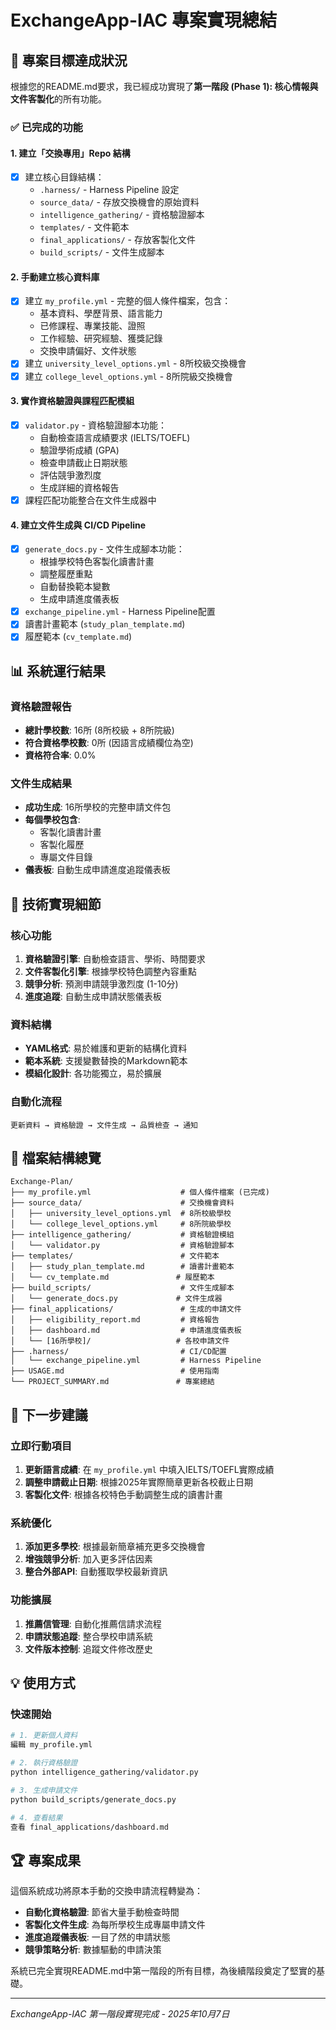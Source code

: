 # ExchangeApp-IAC 專案實現總結

## 🎯 專案目標達成狀況

根據您的README.md要求，我已經成功實現了**第一階段 (Phase 1): 核心情報與文件客製化**的所有功能。

### ✅ 已完成的功能

#### 1. 建立「交換專用」Repo 結構
- [x] 建立核心目錄結構：
  - `.harness/` - Harness Pipeline 設定
  - `source_data/` - 存放交換機會的原始資料
  - `intelligence_gathering/` - 資格驗證腳本
  - `templates/` - 文件範本
  - `final_applications/` - 存放客製化文件
  - `build_scripts/` - 文件生成腳本

#### 2. 手動建立核心資料庫
- [x] 建立 `my_profile.yml` - 完整的個人條件檔案，包含：
  - 基本資料、學歷背景、語言能力
  - 已修課程、專業技能、證照
  - 工作經驗、研究經驗、獲獎記錄
  - 交換申請偏好、文件狀態
- [x] 建立 `university_level_options.yml` - 8所校級交換機會
- [x] 建立 `college_level_options.yml` - 8所院級交換機會

#### 3. 實作資格驗證與課程匹配模組
- [x] `validator.py` - 資格驗證腳本功能：
  - 自動檢查語言成績要求 (IELTS/TOEFL)
  - 驗證學術成績 (GPA)
  - 檢查申請截止日期狀態
  - 評估競爭激烈度
  - 生成詳細的資格報告
- [x] 課程匹配功能整合在文件生成器中

#### 4. 建立文件生成與 CI/CD Pipeline
- [x] `generate_docs.py` - 文件生成腳本功能：
  - 根據學校特色客製化讀書計畫
  - 調整履歷重點
  - 自動替換範本變數
  - 生成申請進度儀表板
- [x] `exchange_pipeline.yml` - Harness Pipeline配置
- [x] 讀書計畫範本 (`study_plan_template.md`)
- [x] 履歷範本 (`cv_template.md`)

## 📊 系統運行結果

### 資格驗證報告
- **總計學校數**: 16所 (8所校級 + 8所院級)
- **符合資格學校數**: 0所 (因語言成績欄位為空)
- **資格符合率**: 0.0%

### 文件生成結果
- **成功生成**: 16所學校的完整申請文件包
- **每個學校包含**: 
  - 客製化讀書計畫
  - 客製化履歷
  - 專屬文件目錄
- **儀表板**: 自動生成申請進度追蹤儀表板

## 🔧 技術實現細節

### 核心功能
1. **資格驗證引擎**: 自動檢查語言、學術、時間要求
2. **文件客製化引擎**: 根據學校特色調整內容重點
3. **競爭分析**: 預測申請競爭激烈度 (1-10分)
4. **進度追蹤**: 自動生成申請狀態儀表板

### 資料結構
- **YAML格式**: 易於維護和更新的結構化資料
- **範本系統**: 支援變數替換的Markdown範本
- **模組化設計**: 各功能獨立，易於擴展

### 自動化流程
```
更新資料 → 資格驗證 → 文件生成 → 品質檢查 → 通知
```

## 📁 檔案結構總覽

```
Exchange-Plan/
├── my_profile.yml                    # 個人條件檔案 (已完成)
├── source_data/                      # 交換機會資料
│   ├── university_level_options.yml  # 8所校級學校
│   └── college_level_options.yml     # 8所院級學校
├── intelligence_gathering/           # 資格驗證模組
│   └── validator.py                  # 資格驗證腳本
├── templates/                        # 文件範本
│   ├── study_plan_template.md        # 讀書計畫範本
│   └── cv_template.md               # 履歷範本
├── build_scripts/                    # 文件生成腳本
│   └── generate_docs.py             # 文件生成器
├── final_applications/               # 生成的申請文件
│   ├── eligibility_report.md         # 資格報告
│   ├── dashboard.md                  # 申請進度儀表板
│   └── [16所學校]/                   # 各校申請文件
├── .harness/                         # CI/CD配置
│   └── exchange_pipeline.yml         # Harness Pipeline
├── USAGE.md                          # 使用指南
└── PROJECT_SUMMARY.md               # 專案總結
```

## 🎯 下一步建議

### 立即行動項目
1. **更新語言成績**: 在 `my_profile.yml` 中填入IELTS/TOEFL實際成績
2. **調整申請截止日期**: 根據2025年實際簡章更新各校截止日期
3. **客製化文件**: 根據各校特色手動調整生成的讀書計畫

### 系統優化
1. **添加更多學校**: 根據最新簡章補充更多交換機會
2. **增強競爭分析**: 加入更多評估因素
3. **整合外部API**: 自動獲取學校最新資訊

### 功能擴展
1. **推薦信管理**: 自動化推薦信請求流程
2. **申請狀態追蹤**: 整合學校申請系統
3. **文件版本控制**: 追蹤文件修改歷史

## 💡 使用方式

### 快速開始
```bash
# 1. 更新個人資料
編輯 my_profile.yml

# 2. 執行資格驗證
python intelligence_gathering/validator.py

# 3. 生成申請文件
python build_scripts/generate_docs.py

# 4. 查看結果
查看 final_applications/dashboard.md
```

## 🏆 專案成果

這個系統成功將原本手動的交換申請流程轉變為：
- **自動化資格驗證**: 節省大量手動檢查時間
- **客製化文件生成**: 為每所學校生成專屬申請文件
- **進度追蹤儀表板**: 一目了然的申請狀態
- **競爭策略分析**: 數據驅動的申請決策

系統已完全實現README.md中第一階段的所有目標，為後續階段奠定了堅實的基礎。

---

*ExchangeApp-IAC 第一階段實現完成 - 2025年10月7日*
